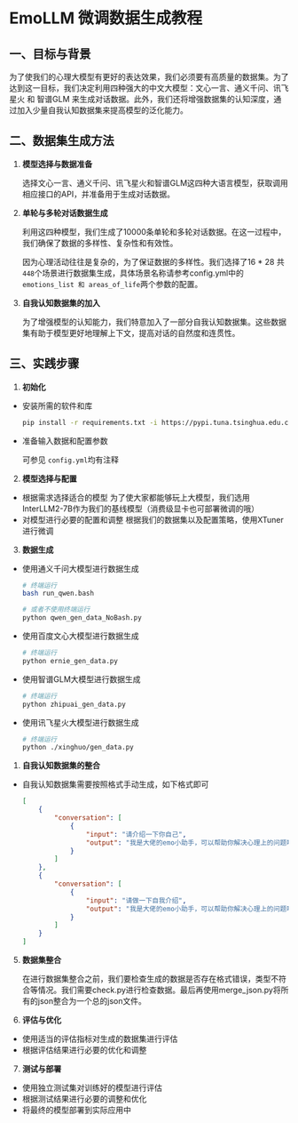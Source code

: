 # EmoLLM 微调数据生成教程

## **一、目标与背景**

为了使我们的心理大模型有更好的表达效果，我们必须要有高质量的数据集。为了达到这一目标，我们决定利用四种强大的中文大模型：文心一言、通义千问、讯飞星火 和 智谱GLM 来生成对话数据。此外，我们还将增强数据集的认知深度，通过加入少量自我认知数据集来提高模型的泛化能力。

## **二、数据集生成方法**

1. **模型选择与数据准备**

   选择文心一言、通义千问、讯飞星火和智谱GLM这四种大语言模型，获取调用相应接口的API，并准备用于生成对话数据。

2. **单轮与多轮对话数据生成**

   利用这四种模型，我们生成了10000条单轮和多轮对话数据。在这一过程中，我们确保了数据的多样性、复杂性和有效性。

   因为心理活动往往是复杂的，为了保证数据的多样性。我们选择了16 * 28 共 `448`个场景进行数据集生成，具体场景名称请参考config.yml中的 `emotions_list 和 areas_of_life`两个参数的配置。

3. **自我认知数据集的加入**

   为了增强模型的认知能力，我们特意加入了一部分自我认知数据集。这些数据集有助于模型更好地理解上下文，提高对话的自然度和连贯性。

## **三、实践步骤**

1. **初始化**

* 安装所需的软件和库

  ```bash
  pip install -r requirements.txt -i https://pypi.tuna.tsinghua.edu.cn/simple
  ```

* 准备输入数据和配置参数

  可参见 `config.yml`均有注释

2. **模型选择与配置**

* 根据需求选择适合的模型
  为了使大家都能够玩上大模型，我们选用InterLLM2-7B作为我们的基线模型（消费级显卡也可部署微调的哦）
* 对模型进行必要的配置和调整
  根据我们的数据集以及配置策略，使用XTuner进行微调

3. **数据生成**

* 使用通义千问大模型进行数据生成
  
  ```bash
  # 终端运行
  bash run_qwen.bash

  # 或者不使用终端运行
  python qwen_gen_data_NoBash.py
  ```

* 使用百度文心大模型进行数据生成

  ```bash
  # 终端运行
  python ernie_gen_data.py
  ```

* 使用智谱GLM大模型进行数据生成
  
  ```bash
  # 终端运行
  python zhipuai_gen_data.py
  ```

* 使用讯飞星火大模型进行数据生成
  
  ```bash
  # 终端运行
  python ./xinghuo/gen_data.py
  ```

1. **自我认知数据集的整合**

* 自我认知数据集需要按照格式手动生成，如下格式即可
  ```json
  [
      {
          "conversation": [
              {
                  "input": "请介绍一下你自己",
                  "output": "我是大佬的emo小助手，可以帮助你解决心理上的问题哦"
              }
          ]
      },
      {
          "conversation": [
              {
                  "input": "请做一下自我介绍",
                  "output": "我是大佬的emo小助手，可以帮助你解决心理上的问题哦"
              }
          ]
      }
  ]
  ```

5. **数据集整合**

   在进行数据集整合之前，我们要检查生成的数据是否存在格式错误，类型不符合等情况。我们需要check.py进行检查数据。最后再使用merge_json.py将所有的json整合为一个总的json文件。

6. **评估与优化**

* 使用适当的评估指标对生成的数据集进行评估
* 根据评估结果进行必要的优化和调整

7. **测试与部署**

* 使用独立测试集对训练好的模型进行评估
* 根据测试结果进行必要的调整和优化
* 将最终的模型部署到实际应用中
